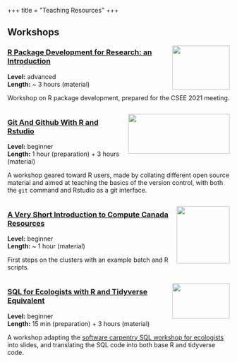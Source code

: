 +++
title = "Teaching Resources"
+++

## Workshops

<img align="right" width="130" height="100" class="classic_img" alt="" src="https://upload.wikimedia.org/wikipedia/commons/thumb/1/1b/R_logo.svg/2560px-R_logo.svg.png">

### [R Package Development for Research: an Introduction](https://github.com/VLucet/R_pkg_dev_for_research_CSEE_2021)

**Level:** advanced  
**Length:** ~ 3 hours (material)  

Workshop on R package development, prepared for the CSEE 2021 meeting.

<span style="display:inline-block; width: 1000px;"></span>

<img align="right" width="230" height="90" class="classic_img" alt="" src="https://git-scm.com/images/logos/2color-lightbg@2x.png">

### [Git And Github With R and Rstudio](https://github.com/VLucet/git-and-github-with-r-workshop)

**Level:** beginner  
**Length:** 1 hour (preparation) + 3 hours (material)  

A workshop geared toward R users, made by collating different open source material and aimed at teaching the basics of the version control, with both the `git` command and Rstudio as a git interface.

<span style="display:inline-block; width: 1000px;"></span>

<img align="right" width="120" height="130" class="classic_img" alt="" src="https://media-exp1.licdn.com/dms/image/C4D0BAQHUbRv4QbPR0A/company-logo_200_200/0/1632946973173?e=2147483647&v=beta&t=1Dr4mfFcYCXykH-JaF8LMgkpmngfaX1VYNv3R1n2ca4">

### [A Very Short Introduction to Compute Canada Resources](https://github.com/VLucet/ComputeCanada-short-intro)

**Level:** beginner  
**Length:** ~ 1 hour (material)  

First steps on the clusters with an example batch and R scripts.

<span style="display:inline-block; width: 1000px;"></span>

<img align="right" width="130" height="80" class="classic_img" alt="" src="https://upload.wikimedia.org/wikipedia/commons/thumb/3/38/SQLite370.svg/1200px-SQLite370.svg.png">

### [SQL for Ecologists with R and Tidyverse Equivalent](https://github.com/VLucet/sql-workshop-for-ecologists)

**Level:** beginner  
**Length:** 15 min (preparation) + 3 hours (material)  

A workshop adapting the [software carpentry SQL workshop for ecologists](https://datacarpentry.org/sql-ecology-lesson/) into slides, and translating the SQL code into both base R and tidyverse code.

<span style="display:inline-block; width: 1000px;"></span>
